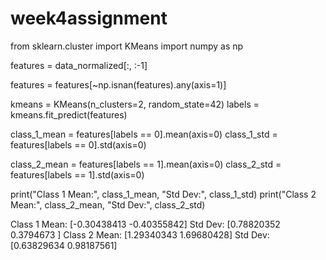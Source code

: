 # week4assignment

from sklearn.cluster import KMeans
import numpy as np


features = data_normalized[:, :-1]  


features = features[~np.isnan(features).any(axis=1)]


kmeans = KMeans(n_clusters=2, random_state=42)
labels = kmeans.fit_predict(features)


class_1_mean = features[labels == 0].mean(axis=0)
class_1_std = features[labels == 0].std(axis=0)

class_2_mean = features[labels == 1].mean(axis=0)
class_2_std = features[labels == 1].std(axis=0)

print("Class 1 Mean:", class_1_mean, "Std Dev:", class_1_std)
print("Class 2 Mean:", class_2_mean, "Std Dev:", class_2_std)

Class 1 Mean: [-0.30438413 -0.40355842] Std Dev: [0.78820352 0.3794673 ]
Class 2 Mean: [1.29340343 1.69680428] Std Dev: [0.63829634 0.98187561]
